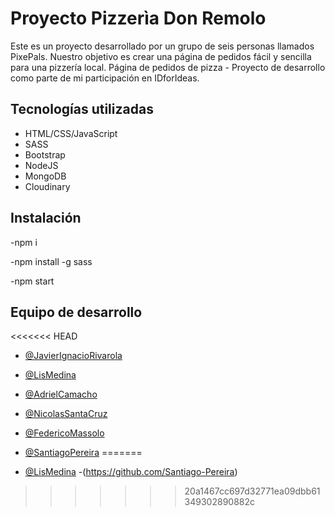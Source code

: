 # Proyecto Pizzerìa Don Remolo

Este es un proyecto desarrollado por un grupo de seis personas llamados PixePals. Nuestro objetivo es crear una página de pedidos fácil y sencilla para una pizzería local. Página de pedidos de pizza - Proyecto de desarrollo como parte de mi participación en IDforIdeas.

## Tecnologías utilizadas

- HTML/CSS/JavaScript
- SASS
- Bootstrap
- NodeJS
- MongoDB
- Cloudinary

## Instalación

-npm i

-npm install -g sass

-npm start

## Equipo de desarrollo

<<<<<<< HEAD
- [@JavierIgnacioRivarola](https://www.linkedin.com/in/javier-ignacio-rivarola-509a12235/)
- [@LisMedina](https://www.linkedin.com/in/lis-medina/)
- [@AdrielCamacho](https://www.linkedin.com/in/adrielcamacho/)
- [@NicolasSantaCruz](https://www.linkedin.com/in/nicolas-santa-cruz-8b7802224/)
- [@FedericoMassolo](https://www.linkedin.com/in/federico-massolo-55a13b238/)
- [@SantiagoPereira](https://www.linkedin.com/in/santiago-pereira-994229244/)
=======

- [@LisMedina](https://www.github.com/octokatherine)
-(https://github.com/Santiago-Pereira)
>>>>>>> 20a1467cc697d32771ea09dbb61349302890882c
